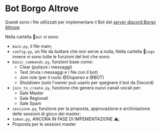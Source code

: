 # Bot Borgo Altrove
Questi sono i file utilizzati per implementare il Bot del [server discord Borgo Altrove](<https://discord.gg/borgo-altrove-8090556690753126>).

Nella cartella 📁`bot` vi sono:
* `main.py`, il file main;
* `config.py`, un file da buttare che non serve a nulla;
Nella cartella 📁`cogs` invece vi sono tutte le funzioni del bot che sono:
* `basic_commands.py`, funzioni base come:
  * Clear (pulisce i messaggi)
  * Test (invia i messaggi e i file con il bot)
  * Join role (per il ruolo @Disperso e @BOT)
  * Shutdown (solo l'owner può usarlo per spegnere il bot da Discord)
* `join_to_create.py`, funzione che genera nuovi canali vocali per:
  * Sale Master
  * Sale Regionali
  * Sale Spam
* `sessione.py`, funzione per la proposta, approvazione e archiviazione delle sessioni di gioco dei master;
* `token.py`, ANCORA IN FASE DI IMPEMENTAZIONE ⚠️;
* Proposta per le sessioni master
